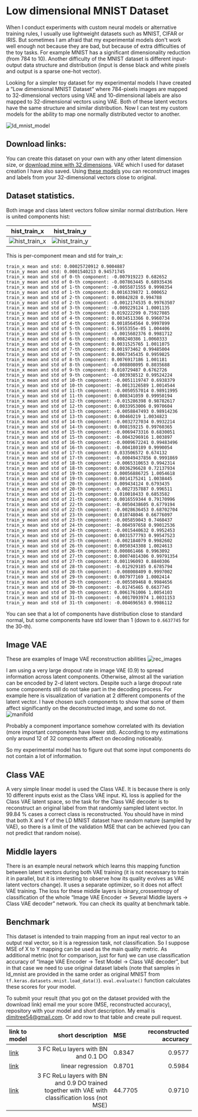 # Low dimensional MNIST Dataset

When I conduct experiments with custom neural models or alternative training rules, I usually use lightweight datasets such as MNIST, CIFAR or IRIS. But sometimes I am afraid that my experimental models don't work well enough not because they are bad, but because of extra difficulties of the toy tasks. For example MNIST has a significant dimensionality reduction (from 784 to 10). Another difficulty of the MNIST dataset is different input-output data structure and distribution (input is dense black and white pixels and output is a sparse one-hot vector).

Looking for a simpler toy dataset for my experimental models I have created a “Low dimensional MNIST Dataset” where 784-pixels images are mapped to 32-dimensional vectors using VAE and 10-dimensional labels are also mapped to 32-dimensional vectors using VAE. Both of these latent vectors have the same structure and similar distribution. Now I can test my custom models for the ability to map one normally distributed vector to another.

![ld_mnist_model](readme_images/ld_mnist_model.jpg)

## Download links:
You can create this dataset on your own with any other latent dimension size, or [download mine with 32 dimensions](https://drive.google.com/file/d/11HDpYeC3QomPbuBQ5E1sheGfPVjfIaQs/view?usp=sharing). VAE which I used for dataset creation I have also saved. Using [these models](https://drive.google.com/file/d/1Y6DKTURSCMVJsQC1jpoIGX14nSJEtOUE/view?usp=sharing) you can reconstruct images and labels from your 32-dimensional vectors close to original.


## Dataset statistics.
Both image and class latent vectors follow similar normal distribution. Here is united components hist:

hist_train_x           |  hist_train_y
:-------------------------:|:-------------------------:
![hist_train_x](readme_images/hist_train_x.png) | ![hist_train_y](readme_images/hist_train_y.png)

This is per-component mean and std for train_x:

```
train_x mean and std: 0.00025720912 0.9004887
train_y mean and std: 0.0001540213 0.94571745
train_x mean and std of 0-th component: -0.007919223 0.682652
train_y mean and std of 0-th component: -0.007863445 0.68935436
train_x mean and std of 1-th component: -0.0055871555 0.9998354
train_y mean and std of 1-th component: 0.0016339872 1.000652
train_x mean and std of 2-th component: 0.00842828 0.994788
train_y mean and std of 2-th component: -0.0012174535 0.99763507
train_x mean and std of 3-th component: -0.009229124 1.0001135
train_y mean and std of 3-th component: 0.019222299 0.75927085
train_x mean and std of 4-th component: 0.0034513366 0.9960734
train_y mean and std of 4-th component: 0.0018564564 0.9997899
train_x mean and std of 5-th component: 6.5955355e-05 1.004406
train_y mean and std of 5-th component: -0.0015602376 0.9981712
train_x mean and std of 6-th component: 0.008240386 1.0060333
train_y mean and std of 6-th component: 0.0031525765 1.0011075
train_x mean and std of 7-th component: 0.001973462 0.99485004
train_y mean and std of 7-th component: 0.0067345435 0.9959825
train_x mean and std of 8-th component: 0.0076917186 1.001181
train_y mean and std of 8-th component: -0.008808095 0.8035688
train_x mean and std of 9-th component: 0.010729487 0.6762726
train_y mean and std of 9-th component: -0.003938512 0.99524224
train_x mean and std of 10-th component: -0.0051119747 0.6938379
train_y mean and std of 10-th component: -0.0013126589 1.0014544
train_x mean and std of 11-th component: -0.0050557014 0.98911995
train_y mean and std of 11-th component: 0.008341059 0.99950194
train_x mean and std of 12-th component: -0.015286398 0.98782617
train_y mean and std of 12-th component: 0.0033953006 0.9970604
train_x mean and std of 13-th component: -0.0058847493 0.98914236
train_y mean and std of 13-th component: 0.00460219 1.0034823
train_x mean and std of 14-th component: -0.0032727034 0.9932214
train_y mean and std of 14-th component: 0.008159215 0.99760365
train_x mean and std of 15-th component: -0.0069473316 0.6830051
train_y mean and std of 15-th component: -0.0043296916 1.003897
train_x mean and std of 16-th component: -0.0009672241 0.99483496
train_y mean and std of 16-th component: -0.004180189 0.9990054
train_x mean and std of 17-th component: 0.033506572 0.674132
train_y mean and std of 17-th component: -0.00049437856 0.9991869
train_x mean and std of 18-th component: -0.0065310653 0.9942314
train_y mean and std of 18-th component: 0.0036296628 0.72137934
train_x mean and std of 19-th component: 0.00056886725 1.0054618
train_y mean and std of 19-th component: 0.0014175241 1.0038445
train_x mean and std of 20-th component: 0.009434124 0.6793435
train_y mean and std of 20-th component: -0.0027357887 0.996511
train_x mean and std of 21-th component: 0.010010433 0.6853582
train_y mean and std of 21-th component: 0.0016559344 0.79170996
train_x mean and std of 22-th component: -0.0050438605 0.6779194
train_y mean and std of 22-th component: -0.0028636453 0.68702704
train_x mean and std of 23-th component: 0.010748046 0.66776097
train_y mean and std of 23-th component: -0.005859043 0.7460437
train_x mean and std of 24-th component: -0.004597658 0.99012536
train_y mean and std of 24-th component: -0.0015440632 0.9952453
train_x mean and std of 25-th component: 0.0031577793 0.99547523
train_y mean and std of 25-th component: -0.002184079 0.9982602
train_x mean and std of 26-th component: 0.0050343308 1.0024613
train_y mean and std of 26-th component: 0.000861466 0.9963092
train_x mean and std of 27-th component: 0.00074014306 0.99791354
train_y mean and std of 27-th component: 0.001196093 0.8840306
train_x mean and std of 28-th component: -0.012929185 0.6785794
train_y mean and std of 28-th component: -0.008008409 0.9997002
train_x mean and std of 29-th component: 0.007977169 1.0002414
train_y mean and std of 29-th component: -0.005509468 0.9984656
train_x mean and std of 30-th component: -0.01745465 0.6637745
train_y mean and std of 30-th component: 0.0061761006 1.0054103
train_x mean and std of 31-th component: -0.0017093974 1.0031153
train_y mean and std of 31-th component: -0.004696563 0.9986112
```
You can see that a lot of components have distribution close to standard normal, but some components have std lower than 1 (down to `0.6637745` for the 30-th).

## Image VAE
These are examples of Image VAE reconstruction abilities 
![rec_images](readme_images/rec_images.png)

I am using a very large dropout rate in image VAE (0.9) to spread information across latent components. Otherwise, almost all the variation can be encoded by 2-d latent vectors. Despite such a large dropout rate some components still do not take part in the decoding process. For example here is visualization of variation at 2 different components of the latent vector. I have chosen such components to show that some of them affect significantly on the deconstructed image, and some do not.
![manifold](readme_images/manifold_8_9.png)

Probably a component importance somehow correlated with its deviation (more important components have lower std). According to my estimations only around 12 of 32 components affect on decoding noticeably.

So my experimental model has to figure out that some input components do not contain a lot of information.

## Class VAE
A very simple linear model is used the Class VAE. It is because there is only 10 different inputs exist as the Class VAE input. KL loss is applied for the Class VAE latent space, so the task for the Class VAE decoder is to reconstruct an original label from that randomly sampled latent vector. In 99.84 % cases a correct class is reconstructed. You should have in mind that both X and Y of the LD MNIST dataset have random nature (sampled by VAE), so there is a limit of the validation MSE that can be achieved (you can not predict that random noise).

## Middle layers
There is an example neural network which learns this mapping function between latent vectors during both VAE training (it is not necessary to train it in parallel, but it is interesting to observe how its quality evolves as VAE latent vectors change). It uses a separate optimizer, so it does not affect VAE training. The loss for these middle layers is binary_crossentropy of classification of the whole “Image VAE Encoder -> Several Middle layers -> Class VAE decoder” network. You can check its quality at benchmark table.

## Benchmark
This dataset is intended to train mapping from an input real vector to an output real vector, so it is a regression task, not classification. So I suppose MSE of X to Y mapping can be used as the main quality metric. As additional metric (not for comparison, just for fun) we can use classification accuracy of “Image VAE Encoder -> Test Model -> Class VAE decoder”, but in that case we need to use original dataset labels (note that samples in ld_mnist are provided in the same order as original MNIST from `tf.keras.datasets.mnist.load_data()`). `eval.evaluate()` function calculates these scores for your model.

To submit your result (that you got on the dataset provided with the download link) email me your score (MSE, reconstructed accuracy), repository with your model and short description. My email is dimitree54@gmail.com. Or add row to that table and create pull request.

link to model | short description | MSE | reconstructed accuracy
:-------------|------------------:|:---------------|----------:
[link](https://github.com/dimitree54/ld_mnist) | 3 FC ReLu layers with BN and 0.1 DO | 0.8347 | 0.9577
[link](https://github.com/dimitree54/ld_mnist) | linear regression | 0.8701 | 0.5984
[link](https://github.com/dimitree54/ld_mnist) | 3 FC ReLu layers with BN and 0.9 DO trained together with VAE with classification loss (not MSE) | 44.7705 | 0.9710

